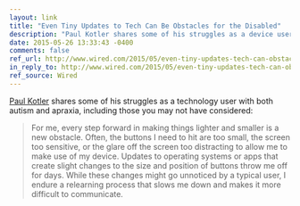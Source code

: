 ```yaml
---
layout: link
title: "Even Tiny Updates to Tech Can Be Obstacles for the Disabled"
description: "Paul Kotler shares some of his struggles as a device user with autism and apraxia, including those you may not have considered."
date: 2015-05-26 13:33:43 -0400
comments: false
ref_url: http://www.wired.com/2015/05/even-tiny-updates-tech-can-obstacles-disabled/
in_reply_to: http://www.wired.com/2015/05/even-tiny-updates-tech-can-obstacles-disabled/
ref_source: Wired
---
```


[Paul Kotler](https://twitter.com/pdkotler) shares some of his struggles as a technology user with both autism and apraxia, including those you may not have considered:

> For me, every step forward in making things lighter and smaller is a new obstacle. Often, the buttons I need to hit are too small, the screen too sensitive, or the glare off the screen too distracting to allow me to make use of my device. Updates to operating systems or apps that create slight changes to the size and position of buttons throw me off for days. While these changes might go unnoticed by a typical user, I endure a relearning process that slows me down and makes it more difficult to communicate.